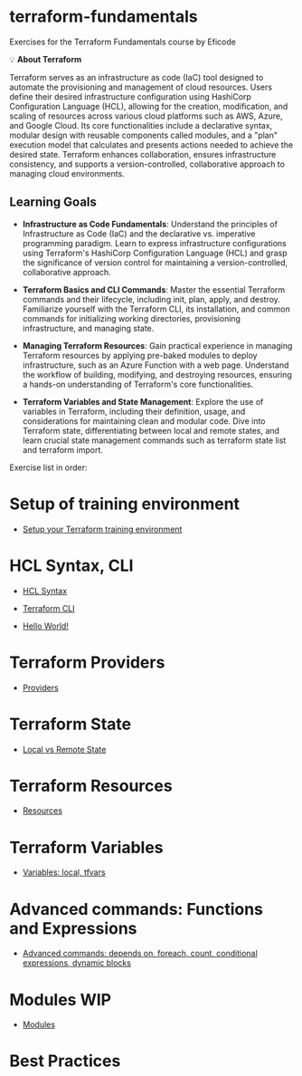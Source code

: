 # terraform-fundamentals

Exercises for the Terraform Fundamentals course by Eficode

💡 **About Terraform**

Terraform serves as an infrastructure as code (IaC) tool designed to automate the provisioning and management of cloud resources. Users define their desired infrastructure configuration using HashiCorp Configuration Language (HCL), allowing for the creation, modification, and scaling of resources across various cloud platforms such as AWS, Azure, and Google Cloud. Its core functionalities include a declarative syntax, modular design with reusable components called modules, and a "plan" execution model that calculates and presents actions needed to achieve the desired state. Terraform enhances collaboration, ensures infrastructure consistency, and supports a version-controlled, collaborative approach to managing cloud environments.

## Learning Goals

   - **Infrastructure as Code Fundamentals**: Understand the principles of Infrastructure as Code (IaC) and the declarative vs. imperative programming paradigm. Learn to express infrastructure configurations using Terraform's HashiCorp Configuration Language (HCL) and grasp the significance of version control for maintaining a version-controlled, collaborative approach.

   - **Terraform Basics and CLI Commands**: Master the essential Terraform commands and their lifecycle, including init, plan, apply, and destroy. Familiarize yourself with the Terraform CLI, its installation, and common commands for initializing working directories, provisioning infrastructure, and managing state.

   - **Managing Terraform Resources**: Gain practical experience in managing Terraform resources by applying pre-baked modules to deploy infrastructure, such as an Azure Function with a web page. Understand the workflow of building, modifying, and destroying resources, ensuring a hands-on understanding of Terraform's core functionalities.

   - **Terraform Variables and State Management**: Explore the use of variables in Terraform, including their definition, usage, and considerations for maintaining clean and modular code. Dive into Terraform state, differentiating between local and remote states, and learn crucial state management commands such as terraform state list and terraform import.

Exercise list in order:

# Setup of training environment
* [Setup your Terraform training environment](setup.md)

# HCL Syntax, CLI

* [HCL Syntax](https://github.com/eficode-academy/terraform-fundamentals/tree/noemi/test-exercises/tf-exercises/HCLSyntax/README.md)

* [Terraform CLI](https://github.com/eficode-academy/terraform-fundamentals/tree/noemi/test-exercises/tf-exercises/TerraformCLI/README.md)

* [Hello World!](https://github.com/eficode-academy/terraform-fundamentals/tree/noemi/test-exercises/tf-exercises/HelloWorld/README.md)

# Terraform Providers
* [Providers](https://github.com/eficode-academy/terraform-fundamentals/tree/noemi/test-exercises/tf-exercises/Providers/README.md)

# Terraform State
* [Local vs Remote State](https://github.com/eficode-academy/terraform-fundamentals/tree/noemi/test-exercises/tf-exercises/State/README.md)

# Terraform Resources
* [Resources](https://github.com/eficode-academy/terraform-fundamentals/tree/noemi/test-exercises/tf-exercises/Resources/README.md)

# Terraform Variables
* [Variables: local, tfvars](https://github.com/eficode-academy/terraform-fundamentals/tree/noemi/test-exercises/tf-exercises/Variables/README.md)

# Advanced commands: Functions and Expressions
* [Advanced commands: depends on, foreach, count, conditional expressions, dynamic blocks]()

# Modules WIP
* [Modules](https://github.com/eficode-academy/terraform-fundamentals/blob/noemi/test-exercises/tf-exercises/TFModules/README.md)

# Best Practices
